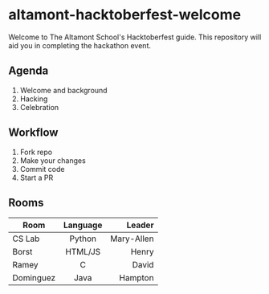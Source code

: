 # altamont-hacktoberfest-welcome
Welcome to The Altamont School's Hacktoberfest guide. This repository will aid you in completing the hackathon event.

## Agenda
1. Welcome and background
2. Hacking
3. Celebration

## Workflow
1. Fork repo
2. Make your changes
3. Commit code
4. Start a PR

## Rooms

| Room          | Language      | Leader     |
| ------------- |:-------------:| ----------:|
| CS Lab        | Python        | Mary-Allen |
| Borst         | HTML/JS       | Henry      |
| Ramey         | C             | David      |
| Dominguez     | Java          | Hampton    |
